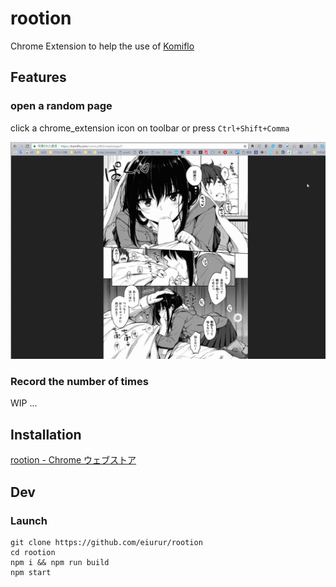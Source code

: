 rootion
=====

Chrome Extension to help the use of <a href="https://komiflo.com/" target="_blank">Komiflo</a>

## Features

### open a random page

click a chrome_extension icon on toolbar or press `Ctrl+Shift+Comma`

![open_random_comic](https://github.com/eiurur/rootion/raw/master/demo/open_random_comic.gif)

### Record the number of times

WIP ...


## Installation

<a href="https://chrome.google.com/webstore/detail/ofgfnmcpbapebapilnaingncapagapgp" target="_blank">rootion - Chrome ウェブストア</a>

## Dev

### Launch

    git clone https://github.com/eiurur/rootion
    cd rootion
    npm i && npm run build
    npm start
